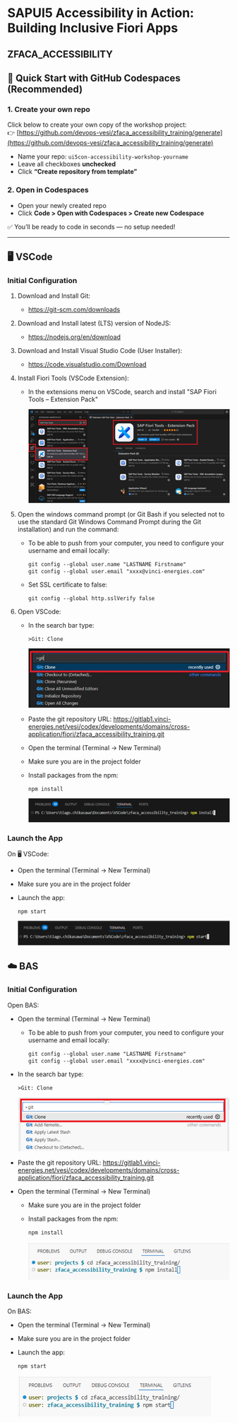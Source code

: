 # SAPUI5 Accessibility in Action: Building Inclusive Fiori Apps

## ZFACA_ACCESSIBILITY

## 🚀 Quick Start with GitHub Codespaces (Recommended)

### 1. Create your own repo

Click below to create your own copy of the workshop project:  
👉 [https://github.com/devops-vesi/zfaca_accessibility_training/generate](https://github.com/devops-vesi/zfaca_accessibility_training/generate)

- Name your repo: `ui5con-accessibility-workshop-yourname`
- Leave all checkboxes **unchecked**
- Click **“Create repository from template”**

### 2. Open in Codespaces

- Open your newly created repo
- Click **Code > Open with Codespaces > Create new Codespace**

✅ You’ll be ready to code in seconds — no setup needed!

---


## 🖥️ VSCode

### Initial Configuration

1. Download and Install Git:​
    * https://git-scm.com/downloads​

2. Download and Install latest (LTS) version of NodeJS:​
    * https://nodejs.org/en/download​

3. Download and Install Visual Studio Code (User Installer):​
    * https://code.visualstudio.com/Download

4. Install Fiori Tools (VSCode Extension):
    * In the extensions menu on VSCode, search and install "SAP Fiori Tools – Extension Pack"​

        ![](./webapp/images/vscode-extension.png)

5. Open the windows command prompt (or Git Bash if you selected not to use the standard Git Windows Command Prompt during the Git installation) and run the command:
    * To be able to push from your computer, you need to configure your username and email locally:
        ```
        git config --global user.name "LASTNAME Firstname"
        git config --global user.email "xxxx@vinci-energies.com"
        ```
    * Set SSL certificate to false:
        ```
        git config --global http.sslVerify false
        ```

6. Open VSCode:
    * In the search bar type:
        ```
        >Git: Clone
        ```
        ![](./webapp/images/vscode-clone.png)

    * Paste the git repository URL: https://gitlab1.vinci-energies.net/vesi/codex/developments/domains/cross-application/fiori/zfaca_accessibility_training.git

    * Open the terminal (Terminal -> New Terminal)

    * Make sure you are in the project folder

    * Install packages from the npm:
        ```
        npm install
        ```
        ![](./webapp/images/vscode-install.png)

### Launch the App

On 🖥️ VSCode:
* Open the terminal (Terminal -> New Terminal)

* Make sure you are in the project folder

* Launch the app:
    ```
    npm start
    ```
    ![](./webapp/images/vscode-launch.png)

## ☁️ BAS​

### Initial Configuration

Open BAS:
* Open the terminal (Terminal -> New Terminal)
    * To be able to push from your computer, you need to configure your username and email locally:
        ```
        git config --global user.name "LASTNAME Firstname"
        git config --global user.email "xxxx@vinci-energies.com"
        ```

* In the search bar type:
    ```
    >Git: Clone
    ```
    ![](./webapp/images/bas-clone.png)

* Paste the git repository URL: https://gitlab1.vinci-energies.net/vesi/codex/developments/domains/cross-application/fiori/zfaca_accessibility_training.git

* Open the terminal (Terminal -> New Terminal)

    * Make sure you are in the project folder

    * Install packages from the npm:
        ```
        npm install
        ```
        ![](./webapp/images/bas-install.png)

### Launch the App

On BAS:
* Open the terminal (Terminal -> New Terminal)

* Make sure you are in the project folder

* Launch the app:
    ```
    npm start
    ```
    ![](./webapp/images/bas-launch.png)
